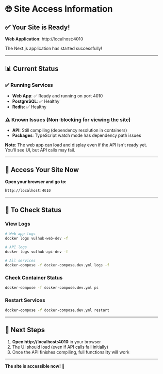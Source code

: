 # 🌐 Site Access Information

## ✅ Your Site is Ready!

**Web Application**: http://localhost:4010

The Next.js application has started successfully!

---

## 📊 Current Status

### ✅ **Running Services**
- **Web App**: ✅ Ready and running on port 4010
- **PostgreSQL**: ✅ Healthy
- **Redis**: ✅ Healthy

### ⚠️ **Known Issues** (Non-blocking for viewing the site)
- **API**: Still compiling (dependency resolution in containers)
- **Packages**: TypeScript watch mode has dependency path issues

**Note**: The web app can load and display even if the API isn't ready yet. You'll see UI, but API calls may fail.

---

## 🚀 Access Your Site Now

**Open your browser and go to:**
```
http://localhost:4010
```

---

## 🔧 To Check Status

### View Logs
```bash
# Web app logs
docker logs vulhub-web-dev -f

# API logs  
docker logs vulhub-api-dev -f

# All services
docker-compose -f docker-compose.dev.yml logs -f
```

### Check Container Status
```bash
docker-compose -f docker-compose.dev.yml ps
```

### Restart Services
```bash
docker-compose -f docker-compose.dev.yml restart
```

---

## 📝 Next Steps

1. **Open http://localhost:4010** in your browser
2. The UI should load (even if API calls fail initially)
3. Once the API finishes compiling, full functionality will work

---

**The site is accessible now!** 🎉


